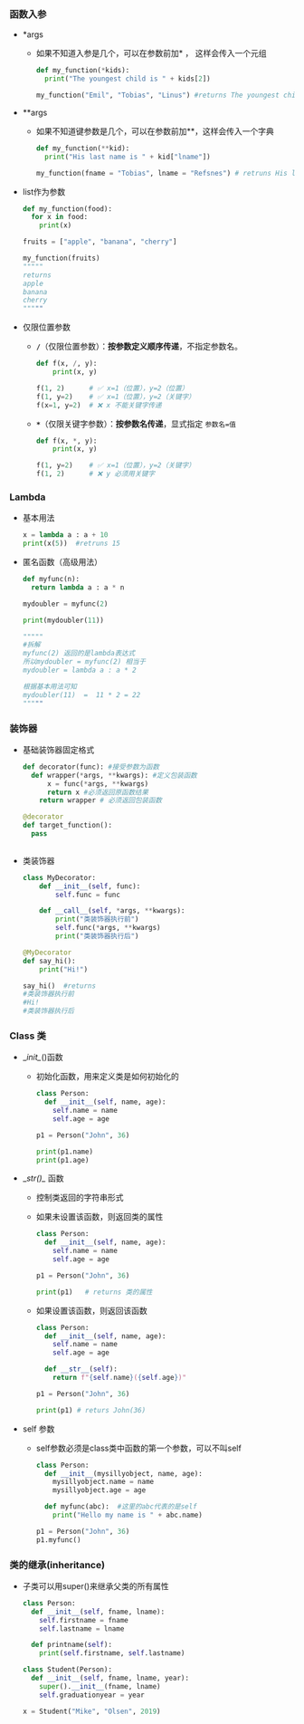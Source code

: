 ### 函数入参

- *args

  - 如果不知道入参是几个，可以在参数前加* ， 这样会传入一个元组

    ```python
    def my_function(*kids):
      print("The youngest child is " + kids[2])
    
    my_function("Emil", "Tobias", "Linus") #returns The youngest child is Linus
    ```

- **args

  - 如果不知道键参数是几个，可以在参数前加**，这样会传入一个字典

    ```python
    def my_function(**kid):
      print("His last name is " + kid["lname"])
    
    my_function(fname = "Tobias", lname = "Refsnes") # retruns His last name is Refsnes
    ```

- list作为参数

  ```python
  def my_function(food):
    for x in food:
      print(x)
  
  fruits = ["apple", "banana", "cherry"]
  
  my_function(fruits) 
  """""
  returns
  apple
  banana
  cherry
  """""
  ```

  

- 仅限位置参数

  - **`/`**（仅限位置参数）：**按参数定义顺序传递**，不指定参数名。

    ```python
    def f(x, /, y):
        print(x, y)
    
    f(1, 2)      # ✅ x=1（位置），y=2（位置）
    f(1, y=2)    # ✅ x=1（位置），y=2（关键字）
    f(x=1, y=2)  # ❌ x 不能关键字传递
    ```

  - **`*`**（仅限关键字参数）：**按参数名传递**，显式指定 `参数名=值`

    ```python
    def f(x, *, y):
        print(x, y)
    
    f(1, y=2)    # ✅ x=1（位置），y=2（关键字）
    f(1, 2)      # ❌ y 必须用关键字
    ```

### Lambda

- 基本用法

  ```python
  x = lambda a : a + 10
  print(x(5))  #retruns 15
  ```

- 匿名函数（高级用法）

  ```python
  def myfunc(n):
    return lambda a : a * n
  
  mydoubler = myfunc(2)
  
  print(mydoubler(11))
  
  """""
  #拆解
  myfunc(2) 返回的是lambda表达式
  所以mydoubler = myfunc(2) 相当于
  mydoubler = lambda a : a * 2
  
  根据基本用法可知
  mydoubler(11)  =  11 * 2 = 22
  """""
  ```


### 装饰器

- 基础装饰器固定格式

  ```python
  def decorator(func): #接受参数为函数
  	def wrapper(*args, **kwargs): #定义包装函数
      	x = func(*args, **kwargs)
      	return x #必须返回原函数结果
      return wrapper # 必须返回包装函数
  
  @decorator
  def target_function():
  	pass
      
  ```


- 类装饰器

  ```python
  class MyDecorator:
      def __init__(self, func):
          self.func = func
  
      def __call__(self, *args, **kwargs):
          print("类装饰器执行前")
          self.func(*args, **kwargs)
          print("类装饰器执行后")
  
  @MyDecorator
  def say_hi():
      print("Hi!")
  
  say_hi()  #returns 
  #类装饰器执行前
  #Hi!
  #类装饰器执行后
  ```

  

### Class 类

- \__init\__()函数

  - 初始化函数，用来定义类是如何初始化的

    ```python
    class Person:
      def __init__(self, name, age):
        self.name = name
        self.age = age
    
    p1 = Person("John", 36)
    
    print(p1.name)
    print(p1.age)
    ```

- \__str()\__ 函数

  - 控制类返回的字符串形式

  - 如果未设置该函数，则返回类的属性

    ```python
    class Person:
      def __init__(self, name, age):
        self.name = name
        self.age = age
    
    p1 = Person("John", 36)
    
    print(p1)   # returns 类的属性
    ```

  - 如果设置该函数，则返回该函数

    ```python
    class Person:
      def __init__(self, name, age):
        self.name = name
        self.age = age
    
      def __str__(self):
        return f"{self.name}({self.age})"
    
    p1 = Person("John", 36)
    
    print(p1) # returs John(36)
    ```


- self 参数

  - self参数必须是class类中函数的第一个参数，可以不叫self

    ```python
    class Person:
      def __init__(mysillyobject, name, age):
        mysillyobject.name = name
        mysillyobject.age = age
    
      def myfunc(abc):  #这里的abc代表的是self
        print("Hello my name is " + abc.name)
    
    p1 = Person("John", 36)
    p1.myfunc()
    ```


### 类的继承(inheritance)

- 子类可以用super()来继承父类的所有属性

  ```python
  class Person:
    def __init__(self, fname, lname):
      self.firstname = fname
      self.lastname = lname
  
    def printname(self):
      print(self.firstname, self.lastname)
  
  class Student(Person):
    def __init__(self, fname, lname, year):
      super().__init__(fname, lname)
      self.graduationyear = year
  
  x = Student("Mike", "Olsen", 2019)
  ```

  